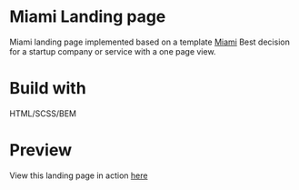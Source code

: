# Miami Landing page
Miami landing page implemented based on a template [Miami](https://www.figma.com/file/nHz8bflIwJaWP3P99vKTH5/miami_home_new?node-id=16033%3A3)
Best decision for a startup company or service with a one page view.

# Build with
HTML/SCSS/BEM

# Preview
View this landing page in action [here](https://olhach.github.io/miami-landing-page/)

